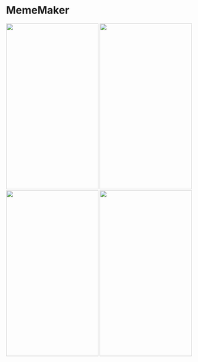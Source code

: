 # MemeMaker
<img src="https://user-images.githubusercontent.com/55667177/169668477-81f65b5a-5bdd-4cfb-83d8-2eafa89529b6.jpg" width="250" height="450">
<img src="https://user-images.githubusercontent.com/55667177/169668481-5e3e8407-727b-4631-876d-77511a04d23c.jpg" width="250" height="450">
<img src="https://user-images.githubusercontent.com/55667177/169668484-35c60b7b-db4a-410b-a344-b7b3d47b8abb.jpg" width="250" height="450">
<img src="https://user-images.githubusercontent.com/55667177/169668487-b28de930-8053-427c-a64e-f4d75cb077ab.jpg" width="250" height="450">

